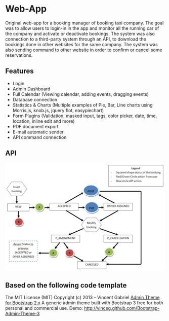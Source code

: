 # Web-App

Original web-app for a booking manager of booking taxi company. The goal was to allow users to login-in in the app and monitor all the running car of the company and activate or deactivate bookings. The system was also connection to a third-party system through an API, to download the bookings done in other websites for the same company. The system was also sending command to other website in order to confirm or cancel some reservations.

## Features

- Login
- Admin Dashboard
- Full Calendar (Viewing calendar, adding events, dragging events)
- Database connection
- Statistics & Charts (Multiple examples of Pie, Bar, Line charts using Morris.js, knob.js, jquery flot, easypiechart)
- Form Plugins (Validation, masked input, tags, color picker, date, time, location, inline edit and more)
- PDF document export
- E-mail automatic sender
- API command connection

## API
![Alt text](/git-docs/API_flow.JPG )

Based on the following code template
---------------
The MIT License (MIT)
Copyright (c) 2013 - Vincent Gabriel
<a href='https://github.com/VinceG/Bootstrap-Admin-Theme' target="_blank">Admin Theme for Bootstrap 2.x</a>
A generic admin theme built with Bootstrap 3 free for both personal and commercial use.
Demo:
http://vinceg.github.com/Bootstrap-Admin-Theme-3
